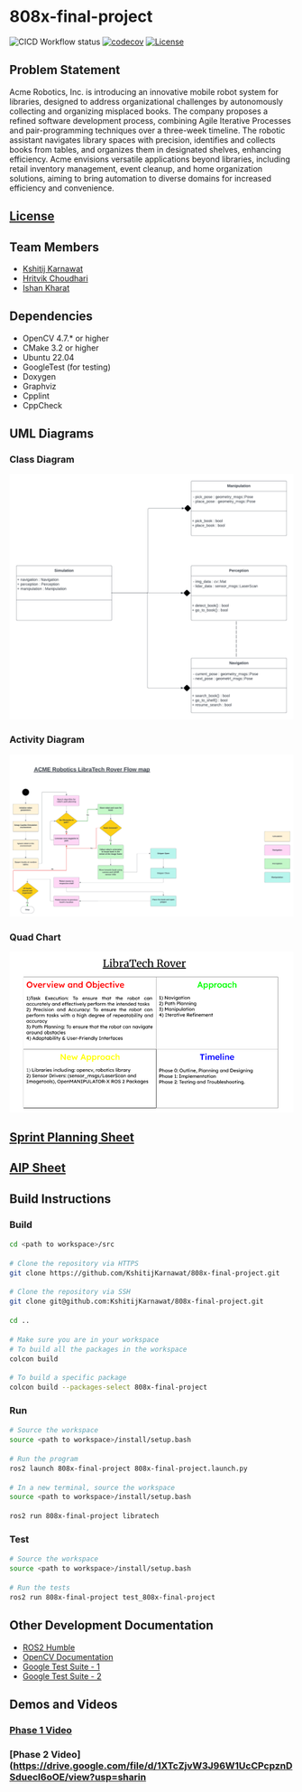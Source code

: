 # 808x-final-project

![CICD Workflow status](https://github.com/KshitijKarnawat/808x-final-project/actions/workflows/main.yml/badge.svg)
[![codecov](https://codecov.io/gh/KshitijKarnawat/808x-final-project/branch/main/graph/badge.svg)](https://codecov.io/gh/KshitijKarnawat/808x-final-project)
[![License](https://img.shields.io/badge/license-MIT-blue.svg)](LICENSE)

## Problem Statement

Acme Robotics, Inc. is introducing an innovative mobile robot system for libraries, designed to address organizational challenges by autonomously collecting and organizing misplaced books. The company proposes a refined software development process, combining Agile Iterative Processes and pair-programming techniques over a three-week timeline. The robotic assistant navigates library spaces with precision, identifies and collects books from tables, and organizes them in designated shelves, enhancing efficiency. Acme envisions versatile applications beyond libraries, including retail inventory management, event cleanup, and home organization solutions, aiming to bring automation to diverse domains for increased efficiency and convenience.

## [License](LICENSE.md)

## Team Members

- [Kshitij Karnawat](github.com/KshitijKarnawat)
- [Hritvik Choudhari](github.com/Hritvik-Choudhari0411)
- [Ishan Kharat](github.com/IshanMahesh)

## Dependencies

- OpenCV 4.7.* or higher
- CMake 3.2 or higher
- Ubuntu 22.04
- GoogleTest (for testing)
- Doxygen
- Graphviz
- Cpplint
- CppCheck

## UML Diagrams

### Class Diagram

![Class Diagram](UML/Initial_UML.png)

### Activity Diagram

![Activity Diagram](UML/Activity%20diagram.png)

### Quad Chart

![Quad Chart](etc/Quad%20Chart%20808X%20Final.png)

## [Sprint Planning Sheet](https://docs.google.com/document/d/1JbbbAJ8IAPji8cDEJULXS9b06gbV5670XV5xcjyWHW8/edit?usp=sharing)

## [AIP Sheet](https://docs.google.com/spreadsheets/d/1mTLV-YEdRInJUX6wf7WwWbO4zYFp7oAwrzbesrukGaw/edit?usp=sharing)

## Build Instructions

### Build

```bash
cd <path to workspace>/src

# Clone the repository via HTTPS
git clone https://github.com/KshitijKarnawat/808x-final-project.git

# Clone the repository via SSH
git clone git@github.com:KshitijKarnawat/808x-final-project.git

cd ..

# Make sure you are in your workspace
# To build all the packages in the workspace
colcon build

# To build a specific package
colcon build --packages-select 808x-final-project
```

### Run

```bash
# Source the workspace
source <path to workspace>/install/setup.bash

# Run the program
ros2 launch 808x-final-project 808x-final-project.launch.py

# In a new terminal, source the workspace
source <path to workspace>/install/setup.bash

ros2 run 808x-final-project libratech

```

### Test

```bash
# Source the workspace
source <path to workspace>/install/setup.bash

# Run the tests
ros2 run 808x-final-project test_808x-final-project
```

## Other Development Documentation

- [ROS2 Humble](https://docs.ros.org/en/humble/index.html)
- [OpenCV Documentation](https://opencv.org/)
- [Google Test Suite - 1](https://chromium.googlesource.com/external/github.com/google/googletest/+/refs/heads/v1.8.x/README.md)
- [Google Test Suite - 2](http://google.github.io/googletest/)

## Demos and Videos

### [Phase 1 Video](https://drive.google.com/drive/folders/1PNEZpoQxckXUty39gVZCyrosqI-xmcfu?usp=sharing)

### [Phase 2 Video](https://drive.google.com/file/d/1XTcZjvW3J96W1UcCPcpznDSduecl6oOE/view?usp=sharin
